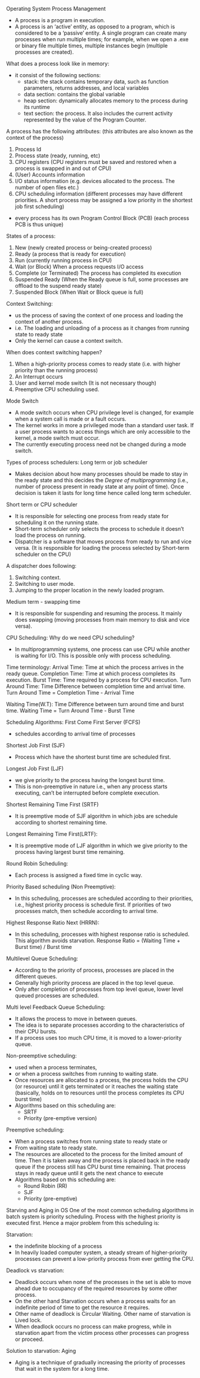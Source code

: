 Operating System Process Management

- A process is a program in execution.
- A process is an ‘active’ entity, as opposed to a program, which is considered to be a ‘passive’ entity. A single program can create many processes when run multiple times; for example, when we open a .exe or binary file multiple times, multiple instances begin (multiple processes are created).

What does a process look like in memory:
- it consist of the following sections:
	- stack: the stack contains temporary data, such as function parameters, returns addresses, and local variables
	- data section: contains the global variable
	- heap section: dynamically allocates memory to the process during its runtime
	- text section: the process. It also includes the current activity represented by the value of the Program Counter.

A process has the following attributes: (this attributes are also known as the context of the process)
1. Process Id
2. Process state (ready, running, etc)
3. CPU registers (CPU registers must be saved and restored when a process is swapped in and out of CPU)
4. (User) Accounts information
5. I/O status information (e.g. devices allocated to the process. The number of open files etc.)
6. CPU scheduling information (different processes may have different priorities. A short process may be assigned a low priority in the shortest job first scheduling)

- every process has its own Program Control Block (PCB) (each process PCB is thus unique)

States of a process:
1. New (newly created process or being-created process)
2. Ready (a process that is ready for execution)
3. Run (currently running process in CPU)
4. Wait (or Block) When a process requests I/O access
5. Complete (or Terminated) The process has completed its execution
6. Suspended Ready (When the Ready queue is full, some processes are offload to the suspend ready state)
7. Suspended Block (When Wait or Block queue is full)

Context Switching:
- us the process of saving the context of one process and loading the context of another process.
- i.e. The loading and unloading of a process as it changes from running state to ready state
- Only the kernel can cause a context switch.

When does context switching happen?
1. When a high-priority process comes to ready state (i.e. with higher priority than the running process)
2. An Interrupt occurs
3. User and kernel mode switch (It is not necessary though)
4. Preemptive CPU scheduling used.

Mode Switch
- A mode switch occurs when CPU privilege level is changed, for example when a system call is made or a fault occurs. 
- The kernel works in more a privileged mode than a standard user task. If a user process wants to access things which are only accessible to the kernel, a mode switch must occur.
- The currently executing process need not be changed during a mode switch.

Types of process schedulers:
Long term or job scheduler
- Makes decision about how many processes should be made to stay in the ready state and this decides the *Degree of multiprogramming* (i.e., number of process present in ready state at any point of time). Once decision is taken it lasts for long time hence called long term scheduler.

Short term or CPU scheduler
- It is responsible for selecting one process from ready state for scheduling it on the running state.
- Short-term scheduler only selects the process to schedule it doesn’t load the process on running.
- Dispatcher is a software that moves process from ready to run and vice versa. (It is responsible for loading the process selected by Short-term scheduler on the CPU)

A dispatcher does following:
1) Switching context.
2) Switching to user mode.
3) Jumping to the proper location in the newly loaded program.

Medium term - swapping time
- It is responsible for suspending and resuming the process. It mainly does swapping (moving processes from main memory to disk and vice versa).

CPU Scheduling:
Why do we need CPU scheduling? 
- In multiprogramming systems, one process can use CPU while another is waiting for I/O. This is possible only with process scheduling.

Time terminology:
Arrival Time:       Time at which the process arrives in the ready queue.
Completion Time:    Time at which process completes its execution.
Burst Time:         Time required by a process for CPU execution.
Turn Around Time:   Time Difference between completion time and arrival time.          
     Turn Around Time = Completion Time - Arrival Time

Waiting Time(W.T): Time Difference between turn around time and burst time.
     Waiting Time = Turn Around Time - Burst Time

Scheduling Algorithms:
First Come First Server (FCFS)
- schedules according to arrival time of processes

Shortest Job First (SJF)
- Process which have the shortest burst time are scheduled first.

Longest Job First (LJF)
- we give priority to the process having the longest burst time. 
- This is non-preemptive in nature i.e., when any process starts executing, can’t be interrupted before complete execution.

Shortest Remaining Time First (SRTF)
- It is preemptive mode of SJF algorithm in which jobs are schedule according to shortest remaining time.

Longest Remaining Time First(LRTF): 
- It is preemptive mode of LJF algorithm in which we give priority to the process having largest burst time remaining.

Round Robin Scheduling: 
- Each process is assigned a fixed time in cyclic way.

Priority Based scheduling (Non Preemptive): 
- In this scheduling, processes are scheduled according to their priorities, i.e., highest priority process is schedule first. If priorities of two processes match, then schedule according to arrival time.

Highest Response Ratio Next (HRRN): 
- In this scheduling, processes with highest response ratio is scheduled. This algorithm avoids starvation.
Response Ratio = (Waiting Time + Burst time) / Burst time

Multilevel Queue Scheduling: 
- According to the priority of process, processes are placed in the different queues. 
- Generally high priority process are placed in the top level queue. 
- Only after completion of processes from top level queue, lower level queued processes are scheduled.

Multi level Feedback Queue Scheduling: 
- It allows the process to move in between queues. 
- The idea is to separate processes according to the characteristics of their CPU bursts. 
- If a process uses too much CPU time, it is moved to a lower-priority queue.

Non-preemptive scheduling:
- used when a process terminates,
- or when a process switches from running to waiting state.
- Once resources are allocated to a process, the process holds the CPU (or resource) until it gets terminated or it reaches the waiting state (basically, holds on to resources until the process completes its CPU burst time)
- Algorithms based on this scheduling are:
	- SRTF
	- Priority (pre-emptive version)

Preemptive scheduling:
- When a process switches from running state to ready state or
- From waiting state to ready state.
- The resources are alloceted to the process for the limited amount of time. Then it is taken away and the process is placed back in the ready queue if the process still has CPU burst time remaining. That process stays in ready queue until it gets the next chance to execute
- Algorithms based on this scheduling are:
	- Round Robin (RR)
	- SJF
	- Priority (pre-emptive)

Starving and Aging in OS
One of the most common scheduling algorithms in batch system is priority scheduling. Process with the highest priority is executed first. Hence a major problem from this scheduling is:

Starvation:
- the indefinite blocking of a process
- In heavily loaded computer system, a steady stream of higher-priority processes can prevent a low-priority process from ever getting the CPU.

Deadlock vs starvation:
- Deadlock occurs when none of the processes in the set is able to move ahead due to occupancy of the required resources by some other process. 
- On the other hand Starvation occurs when a process waits for an indefinite period of time to get the resource it requires.
- Other name of deadlock is Circular Waiting. Other name of starvation is Lived lock.
- When deadlock occurs no process can make progress, while in starvation apart from the victim process other processes can progress or proceed.

Solution to starvation: Aging
- Aging is a technique of gradually increasing the priority of processes that wait in the system for a long time.


